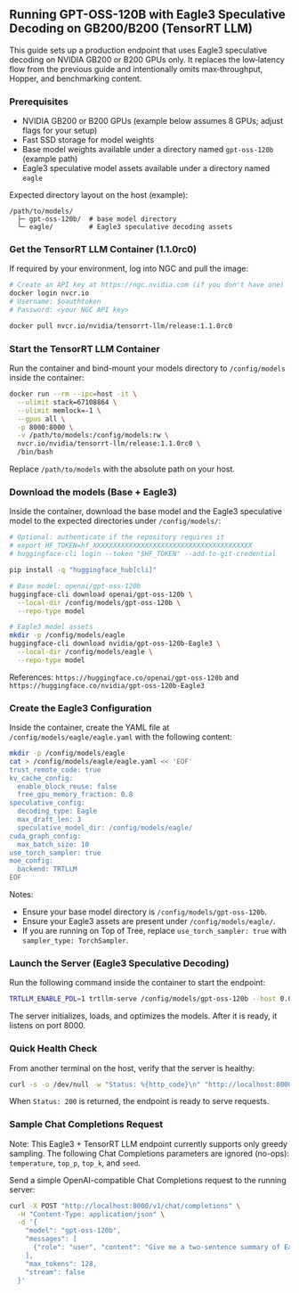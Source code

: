 ## Running GPT-OSS-120B with Eagle3 Speculative Decoding on GB200/B200 (TensorRT LLM)

This guide sets up a production endpoint that uses Eagle3 speculative decoding on NVIDIA GB200 or B200 GPUs only. It replaces the low‑latency flow from the previous guide and intentionally omits max‑throughput, Hopper, and benchmarking content.

### Prerequisites

- NVIDIA GB200 or B200 GPUs (example below assumes 8 GPUs; adjust flags for your setup)
- Fast SSD storage for model weights
- Base model weights available under a directory named `gpt-oss-120b` (example path)
- Eagle3 speculative model assets available under a directory named `eagle`

Expected directory layout on the host (example):

```
/path/to/models/
  ├─ gpt-oss-120b/  # base model directory
  └─ eagle/         # Eagle3 speculative decoding assets
```

### Get the TensorRT LLM Container (1.1.0rc0)

If required by your environment, log into NGC and pull the image:

```bash
# Create an API key at https://ngc.nvidia.com (if you don't have one)
docker login nvcr.io
# Username: $oauthtoken
# Password: <your NGC API key>

docker pull nvcr.io/nvidia/tensorrt-llm/release:1.1.0rc0
```

### Start the TensorRT LLM Container

Run the container and bind-mount your models directory to `/config/models` inside the container:

```bash
docker run --rm --ipc=host -it \
  --ulimit stack=67108864 \
  --ulimit memlock=-1 \
  --gpus all \
  -p 8000:8000 \
  -v /path/to/models:/config/models:rw \
  nvcr.io/nvidia/tensorrt-llm/release:1.1.0rc0 \
  /bin/bash
```

Replace `/path/to/models` with the absolute path on your host.

### Download the models (Base + Eagle3)

Inside the container, download the base model and the Eagle3 speculative model to the expected directories under `/config/models/`:

```bash
# Optional: authenticate if the repository requires it
# export HF_TOKEN=hf_XXXXXXXXXXXXXXXXXXXXXXXXXXXXXXXXXXXXXXXX
# huggingface-cli login --token "$HF_TOKEN" --add-to-git-credential

pip install -q "huggingface_hub[cli]"

# Base model: openai/gpt-oss-120b
huggingface-cli download openai/gpt-oss-120b \
  --local-dir /config/models/gpt-oss-120b \
  --repo-type model

# Eagle3 model assets
mkdir -p /config/models/eagle
huggingface-cli download nvidia/gpt-oss-120b-Eagle3 \
  --local-dir /config/models/eagle \
  --repo-type model
```

References: `https://huggingface.co/openai/gpt-oss-120b` and `https://huggingface.co/nvidia/gpt-oss-120b-Eagle3`

### Create the Eagle3 Configuration

Inside the container, create the YAML file at `/config/models/eagle/eagle.yaml` with the following content:

```bash
mkdir -p /config/models/eagle
cat > /config/models/eagle/eagle.yaml << 'EOF'
trust_remote_code: true
kv_cache_config:
  enable_block_reuse: false
  free_gpu_memory_fraction: 0.8
speculative_config:
  decoding_type: Eagle
  max_draft_len: 3
  speculative_model_dir: /config/models/eagle/
cuda_graph_config:
  max_batch_size: 10
use_torch_sampler: true
moe_config:
  backend: TRTLLM
EOF
```

Notes:
- Ensure your base model directory is `/config/models/gpt-oss-120b`.
- Ensure your Eagle3 assets are present under `/config/models/eagle/`.
- If you are running on Top of Tree, replace `use_torch_sampler: true` with `sampler_type: TorchSampler`.

### Launch the Server (Eagle3 Speculative Decoding)

Run the following command inside the container to start the endpoint:

```bash
TRTLLM_ENABLE_PDL=1 trtllm-serve /config/models/gpt-oss-120b --host 0.0.0.0 --port 8000 --max_batch_size 10  --tp_size 8 --ep_size 4 --trust_remote_code --extra_llm_api_options /config/models/eagle/eagle.yaml --max_num_tokens 131072 --max_seq_len 131072
```

The server initializes, loads, and optimizes the models. After it is ready, it listens on port 8000.

### Quick Health Check

From another terminal on the host, verify that the server is healthy:

```bash
curl -s -o /dev/null -w "Status: %{http_code}\n" "http://localhost:8000/health"
```

When `Status: 200` is returned, the endpoint is ready to serve requests.

### Sample Chat Completions Request

Note: This Eagle3 + TensorRT LLM endpoint currently supports only greedy sampling. The following Chat Completions parameters are ignored (no-ops): `temperature`, `top_p`, `top_k`, and `seed`.

Send a simple OpenAI-compatible Chat Completions request to the running server:

```bash
curl -X POST "http://localhost:8000/v1/chat/completions" \
  -H "Content-Type: application/json" \
  -d '{
    "model": "gpt-oss-120b",
    "messages": [
      {"role": "user", "content": "Give me a two-sentence summary of Eagle3 speculative decoding."}
    ],
    "max_tokens": 128,
    "stream": false
  }'
```
